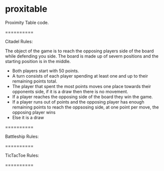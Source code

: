 proxitable
==========

Proximity Table code.

==========

Citadel Rules:

The object of the game is to reach the opposing players side of the board while defending you side. The board is made up of severn positions and the starting position is in the middle.

* Both players start with 50 points.
* A turn consists of each player spending at least one and up to their remaining points total.
* The player that spent the most points moves one place towards their opponents side, if it is a draw then there is no movement.
* If a player reaches the opposing side of the board they win the game.
* If a player runs out of points and the opposing player has enough remaining points to reach the oppsosing side, at one point per move, the opposing player wins
* Else it is a draw

==========

Battleship Rules:

==========

TicTacToe Rules:

==========
